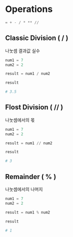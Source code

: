 # Operations
```python
= + - / * ** //
```

## Classic Division ( / )
나눗셈 결과값 실수
```python
num1 = 7
num2 = 2

result = num1 / num2

result

# 3.5
```

## Flost Division ( // )
나눗셈에서의 몫
```python
num1 = 7
num2 = 2

result = num1 // num2

result

# 3
```

## Remainder ( % )
나눗셈에서의 나머지
```python
num1 = 7
num2 = 2

result = num1 % num2

result

# 1
```